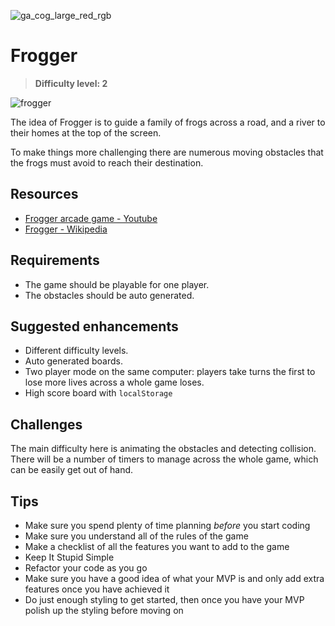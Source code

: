 ![ga_cog_large_red_rgb](https://cloud.githubusercontent.com/assets/40461/8183776/469f976e-1432-11e5-8199-6ac91363302b.png)

# Frogger

> **Difficulty level: 2**

![frogger](https://media.git.generalassemb.ly/user/15120/files/aa935d80-a23d-11e9-8cd5-5b6ebb1db830)

The idea of Frogger is to guide a family of frogs across a road, and a river to their homes at the top of the screen.

To make things more challenging there are numerous moving obstacles that the frogs must avoid to reach their destination.

## Resources

* [Frogger arcade game - Youtube](https://www.youtube.com/watch?v=l9fO-YuWPSk)
* [Frogger - Wikipedia](https://en.wikipedia.org/wiki/Frogger)

## Requirements

* The game should be playable for one player.
* The obstacles should be auto generated.

## Suggested enhancements

* Different difficulty levels.
* Auto generated boards.
* Two player mode on the same computer: players take turns the first to lose more lives across a whole game loses.
* High score board with `localStorage`

## Challenges

The main difficulty here is animating the obstacles and detecting collision. There will be a number of timers to manage across the whole game, which can be easily get out of hand.

## Tips

* Make sure you spend plenty of time planning _before_ you start coding
* Make sure you understand all of the rules of the game
* Make a checklist of all the features you want to add to the game
* Keep It Stupid Simple
* Refactor your code as you go
* Make sure you have a good idea of what your MVP is and only add extra features once you have achieved it
* Do just enough styling to get started, then once you have your MVP polish up the styling before moving on
